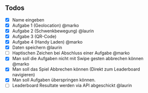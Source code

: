 ## Todos
- [x] Name eingeben
- [x] Aufgabe 1 (Geolocation) @marko
- [x] Aufgabe 2 (Schwenkbewegung) @laurin
- [x] Aufgabe 3 (QR-Code)
- [x] Aufgabe 4 (Handy Laden) @marko
- [x] Daten speichern @laurin
- [ ] Haptischen Zeichen bei Abschluss einer Aufgabe @marko
- [x] Man soll die Aufgaben nicht mit Swipe gesten abbrechen können @marko
- [x] Man soll das Spiel Abbrechen können (Direkt zum Leaderboard navigieren) 
- [x] Man soll Aufgaben überspringen können.
- [ ] Leaderboard Resultate werden via API abgeschickt @laurin 
